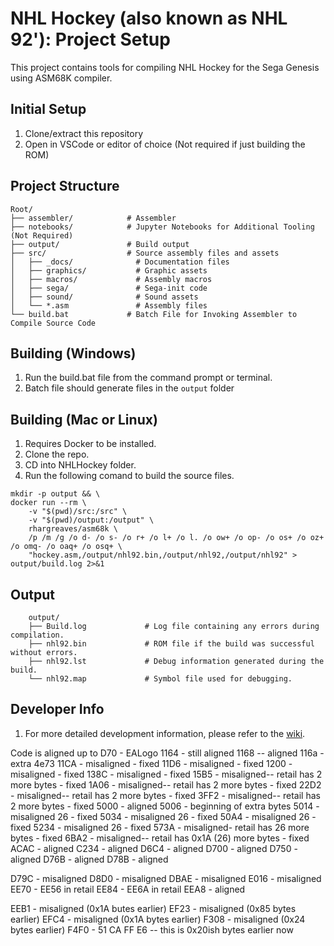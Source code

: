 # NHL Hockey (also known as NHL 92'): Project Setup

This project contains tools for compiling NHL Hockey for the Sega Genesis using ASM68K compiler.

## Initial Setup

1. Clone/extract this repository
2. Open in VSCode or editor of choice (Not required if just building the ROM)

## Project Structure

```
Root/
├── assembler/            # Assembler
├── notebooks/            # Jupyter Notebooks for Additional Tooling (Not Required)
├── output/               # Build output
├── src/                  # Source assembly files and assets
│   ├── _docs/              # Documentation files
│   ├── graphics/           # Graphic assets
│   ├── macros/             # Assembly macros
│   ├── sega/               # Sega-init code
│   ├── sound/              # Sound assets
│   └── *.asm               # Assembly files
└── build.bat             # Batch File for Invoking Assembler to Compile Source Code
```

## Building (Windows)

1. Run the build.bat file from the command prompt or terminal.
2. Batch file should generate files in the `output` folder

## Building (Mac or Linux)

1. Requires Docker to be installed.
2. Clone the repo.
3. CD into NHLHockey folder.
4. Run the following comand to build the source files.
```
mkdir -p output && \
docker run --rm \
    -v "$(pwd)/src:/src" \
    -v "$(pwd)/output:/output" \
    rhargreaves/asm68k \
    /p /m /g /o d- /o s- /o r+ /o l+ /o l. /o ow+ /o op- /o os+ /o oz+ /o omq- /o oaq+ /o osq+ \
    "hockey.asm,/output/nhl92.bin,/output/nhl92,/output/nhl92" > output/build.log 2>&1
```
## Output
```
    output/
    ├── Build.log             # Log file containing any errors during compilation.
    ├── nhl92.bin             # ROM file if the build was successful without errors.
    ├── nhl92.lst             # Debug information generated during the build.
    └── nhl92.map             # Symbol file used for debugging.
```

## Developer Info

1. For more detailed development information, please refer to the [wiki](https://github.com/Mhopkinsinc/NHLHockey/wiki).


Code is aligned up to D70 - EALogo
1164 - still aligned
1168 -- aligned
116a - extra 4e73
11CA - misaligned - fixed
11D6 - misaligned - fixed
1200 - misaligned - fixed
138C - misaligned - fixed
15B5 - misaligned-- retail has 2 more bytes - fixed
1A06 - misaligned-- retail has 2 more bytes - fixed
22D2 - misaligned-- retail has 2 more bytes - fixed
3FF2 - misaligned-- retail has 2 more bytes - fixed
5000 - aligned
5006 - beginning of extra bytes
5014 - misaligned 26 - fixed
5034 - misaligned 26 - fixed
50A4 - misaligned 26 - fixed
5234 - misaligned 26 - fixed
573A - misaligned- retail has 26 more bytes - fixed
6BA2 - misaligned-- retail has 0x1A (26) more bytes - fixed
ACAC - aligned
C234 - aligned
D6C4 - aligned
D700 - aligned
D750 - aligned
D76B - aligned
D78B - aligned

D79C - misaligned
D8D0 - misaligned
DBAE - misaligned
E016 - misaligned
EE70 - EE56 in retail
EE84 - EE6A in retail
EEA8 - aligned

EEB1 - misaligned (0x1A butes earlier)
EF23 - misaligned (0x85 bytes earlier)
EFC4 - misaligned (0x1A bytes earlier)
F308 - misaligned (0x24 bytes earlier)
F4F0 - 51 CA FF E6 -- this is 0x20ish bytes earlier now
